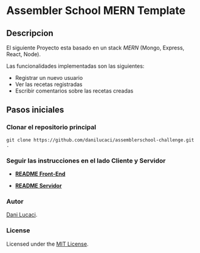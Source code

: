 # Assembler School MERN Template

## Descripcion

El siguiente Proyecto esta basado en un stack _MERN_ (Mongo, Express, React, Node).

Las funcionalidades implementadas son las siguientes:

- Registrar un nuevo usuario
- Ver las recetas registradas
- Escribir comentarios sobre las recetas creadas

## Pasos iniciales

### Clonar el repositorio principal

`git clone https://github.com/danilucaci/assemblerschool-challenge.git .`

### Seguir las instrucciones en el lado Cliente y Servidor

- **[README Front-End](client/README.md)**

- **[README Servidor](server/README.md)**

### Autor

[Dani Lucaci](https://www.danilucaci.com/).

### License

Licensed under the [MIT License](./LICENSE).

